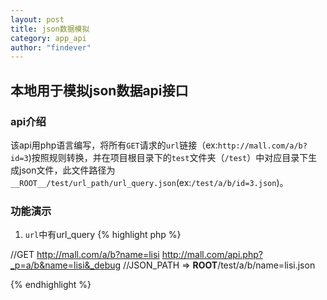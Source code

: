```yaml
---
layout: post
title: json数据模拟
category: app_api
author: "findever"
---
```


## 本地用于模拟json数据api接口

<!--more-->

### api介绍

  该api用php语言编写，将所有`GET`请求的`url`链接（ex:`http://mall.com/a/b?id=3`)按照规则转换，并在项目根目录下的`test`文件夹（`/test`）中对应目录下生成json文件，此文件路径为`__ROOT__/test/url_path/url_query.json`(ex:`/test/a/b/id=3.json`)。
  
### 功能演示

  1. `url`中有url_query
  {% highlight php %}

  //GET http://mall.com/a/b?name=lisi
  http://mall.com/api.php?_p=a/b&name=lisi&_debug
  //JSON_PATH => __ROOT__/test/a/b/name=lisi.json
  
  {% endhighlight %}
  

  
  

